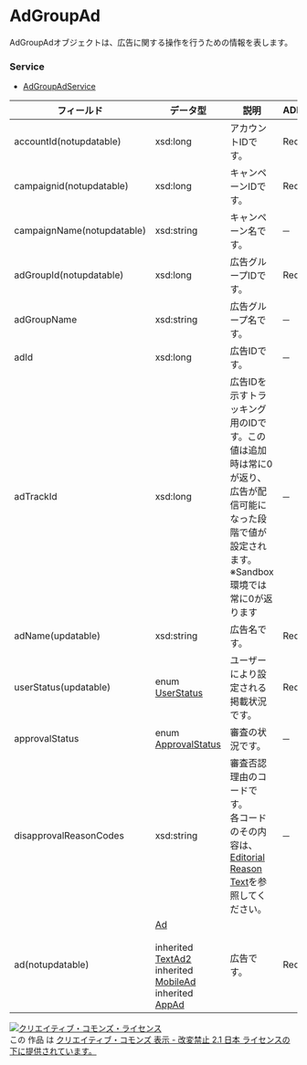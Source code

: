 # AdGroupAd
AdGroupAdオブジェクトは、広告に関する操作を行うための情報を表します。
### Service
+ [AdGroupAdService](../services/AdGroupAdService.md)

| フィールド | データ型 | 説明 | ADD | SET | REMOVE | 
|---|---|---|---|---|---|
| accountId(notupdatable)| xsd:long| アカウントIDです。| Req| Req| Req |
| campaignid(notupdatable)| xsd:long| キャンペーンIDです。| Req| Req| Req |
| campaignName(notupdatable)| xsd:string| キャンペーン名です。| ─| ─| ─ |
| adGroupId(notupdatable)| xsd:long| 広告グループIDです。| Req| Req| Req |
| adGroupName| xsd:string| 広告グループ名です。| ─| ─| ─ |
| adId| xsd:long| 広告IDです。| ─| Req| Req |
| adTrackId| xsd:long| 広告IDを示すトラッキング用のIDです。この値は追加時は常に0が返り、広告が配信可能になった段階で値が設定されます。※Sandbox環境では常に0が返ります| ─| ─| ─ |
| adName(updatable)| xsd:string| 広告名です。| Req| Opt| ─ |
| userStatus(updatable)| enum <a href="../data/UserStatus.md">UserStatus</a>| ユーザーにより設定される掲載状況です。| Req| Opt| ─ |
| approvalStatus| enum <a href="../data/ApprovalStatus.md">ApprovalStatus</a>| 審査の状況です。| ─| ─| ─ |
| disapprovalReasonCodes| xsd:string| 審査否認理由のコードです。<br>各コードのその内容は、<a href="../appendix/ed_reasons.md"><span>Editorial Reason Text</span></a>を参照してください。| ─| ─| ─ |
| ad(notupdatable)| <a href="../data/Ad.md">Ad</a><br><br> inherited <a href="../data/TextAd2.md">TextAd2</a><br> inherited <a href="../data/MobileAd.md">MobileAd</a><br> inherited <a href="../data/AppAd.md">AppAd</a>| 広告です。| Req| ─| ─ |
<a rel="license" href="http://creativecommons.org/licenses/by-nd/2.1/jp/"><img alt="クリエイティブ・コモンズ・ライセンス" style="border-width:0" src="https://i.creativecommons.org/l/by-nd/2.1/jp/88x31.png" /></a><br />この 作品 は <a rel="license" href="http://creativecommons.org/licenses/by-nd/2.1/jp/">クリエイティブ・コモンズ 表示 - 改変禁止 2.1 日本 ライセンスの下に提供されています。</a>
